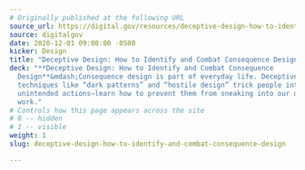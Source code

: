 ```yaml
---
# Originally published at the following URL
source_url: https://digital.gov/resources/deceptive-design-how-to-identify-and-combat-consequence-design/
source: digitalgov
date: 2020-12-01 09:08:00 -0500
kicker: Design
title: "Deceptive Design: How to Identify and Combat Consequence Design"
deck: "**Deceptive Design: How to Identify and Combat Consequence
  Design**&mdash;Consequence design is part of everyday life. Deceptive
  techniques like “dark patterns” and “hostile design” trick people into taking
  unintended actions—learn how to prevent them from sneaking into our design
  work."
# Controls how this page appears across the site
# 0 -- hidden
# 1 -- visible
weight: 1
slug: deceptive-design-how-to-identify-and-combat-consequence-design

---
```


